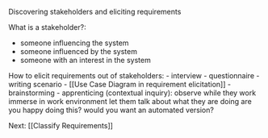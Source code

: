 Discovering stakeholders and eliciting requirements

What is a stakeholder?: 
- someone influencing the system
- someone influenced by the system
- someone with an interest in the system

How to elicit requirements out of stakeholders:
	- interview
	- questionnaire
	- writing scenario
	- [[Use Case Diagram in requirement elicitation]]
	- brainstorming
	- apprenticing (contextual inquiry):
		observe while they work immerse in work environment let them talk about what they are doing are you happy doing this? would you want an automated version?

Next: [[Classify Requirements]]